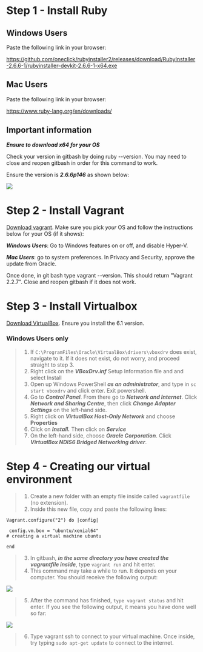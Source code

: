 # Step 1 - Install Ruby

## Windows Users

Paste the following link in your browser:

https://github.com/oneclick/rubyinstaller2/releases/download/RubyInstaller-2.6.6-1/rubyinstaller-devkit-2.6.6-1-x64.exe

## Mac Users

Paste the following link in your browser:

https://www.ruby-lang.org/en/downloads/

## Important information

***Ensure to download x64 for your OS***

Check your version in gitbash by doing ruby --version. You may need to close and reopen gitbash in order for this command to work.

Ensure the version is ***2.6.6p146*** as shown below:

![](https://github.com/khanmaster/vb_vagrant_installtion/raw/master/images/ruby_version.png)

# Step 2 - Install Vagrant

[Download vagrant](https://www.vagrantup.com/). Make sure you pick *your* OS and follow the instructions below for your OS (if it shows):

***Windows Users***: Go to Windows features on or off, and disable Hyper-V.

***Mac Users***: go to system preferences. In Privacy and Security, approve the update from Oracle.

Once done, in git bash type vagrant --version. This should return "Vagrant 2.2.7". Close and reopen gitbash if it does not work.

# Step 3 - Install Virtualbox

[Download VirtualBox](https://www.virtualbox.org/wiki/Downloads). Ensure you install the 6.1 version. 

### Windows Users only

> 1. If `C:\ProgramFiles\Oracle\VirtualBox\drivers\vboxdrv` does exist, navigate to it. If it does not exist, do not worry, and proceed straight to step 3.
> 2. Right click on the ***VBoxDrv.inf*** Setup Information file and and select Install
> 3. Open up Windows PowerShell ***as an administrator***, and type in `sc start vboxdrv` and click enter. Exit powershell.
> 4. Go to ***Control Panel***. From there go to ***Network and Internet***. Click ***Network and Sharing Centre***, then click ***Change Adapter Settings*** on the left-hand side.
> 5. Right click on ***VirtualBox Host-Only Network*** and choose **Properties**
> 6. Click on ***Install.*** Then click on ***Service***
> 7. On the left-hand side, choose ***Oracle Corporation***. Click ***VirtualBox NDIS6 Bridged Networking driver***.

# Step 4 - Creating our virtual environment 

> 1. Create a new folder with an empty file inside called `vagrantfile` (no extension).
> 2. Inside this new file, copy and paste the following lines:

```
Vagrant.configure("2") do |config|

 config.vm.box = "ubuntu/xenial64"
# creating a virtual machine ubuntu 

end
```
> 3. In gitbash, ***in the same directory you have created the vagrantfile inside***, type `vagrant run` and hit enter.
> 4. This command may take a while to run. It depends on your computer. You should receive the following output:

![](https://github.com/khanmaster/vb_vagrant_installtion/blob/master/images/vagrantup_result.png)

> 5. After the command has finished, `type vagrant status` and hit enter. If you see the following output, it means you have done well so far:

![](https://github.com/khanmaster/vb_vagrant_installtion/blob/master/images/vagrant_status.png)

> 6. Type vagrant ssh to connect to your virtual machine. Once inside, try typing `sudo apt-get update` to connect to the internet.